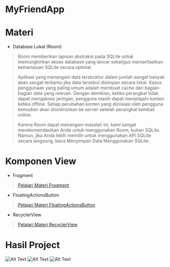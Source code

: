 # MyFriendApp
# Materi
- Database Lokal (Room)
>Room memberikan lapisan abstraksi pada SQLite untuk memungkinkan akses database yang lancar sekaligus memanfaatkan kemampuan SQLite secara optimal.

>Aplikasi yang menangani data terstruktur dalam jumlah sangat banyak akan sangat terbantu jika data tersebut disimpan secara lokal. Kasus penggunaan yang paling umum adalah membuat cache dari bagian-bagian data yang relevan. Dengan demikian, ketika perangkat tidak dapat mengakses jaringan, pengguna masih dapat menjelajahi konten ketika offline. Setiap perubahan konten yang diinisiasi oleh pengguna kemudian akan disinkronkan ke server setelah perangkat kembali online.

>Karena Room dapat menangani masalah ini, kami sangat merekomendasikan Anda untuk menggunakan Room, bukan SQLite. Namun, jika Anda lebih memilih untuk menggunakan API SQLite secara langsung, baca Menyimpan Data Menggunakan SQLite.
# Komponen View
- Fragment
>[Pelajari Materi Fragment](https://developer.android.com/guide/components/fragments)
- FloatingActionsButton
>[Pelajari Materi FloatingActionsButton](https://developer.android.com/reference/com/google/android/material/floatingactionbutton/FloatingActionButton)
- RecyclerView
>[Pelajari Materi RecyclerView](https://developer.android.com/jetpack/androidx/releases/recyclerview)
# Hasil Project
![Alt Text](https://github.com/memorezasabana/MyFriendApp/blob/master/SS_MyFriendApp/1.png)
![Alt Text](https://github.com/memorezasabana/MyFriendApp/blob/master/SS_MyFriendApp/2.png)
![Alt Text](https://github.com/memorezasabana/MyFriendApp/blob/master/SS_MyFriendApp/3.png)
